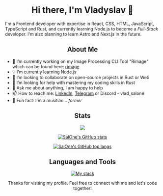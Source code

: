 <h1 align="center">Hi there, I'm Vladyslav 👋</h1>

<p>I'm a Frontend developer with expertise in React, CSS, HTML, JavaScript, TypeScript and Rust, and currently learning Node.js to become a <i>Full-Stack</i> developer. I'm also planning to learn Astro and Next.js in the future.</p>

<h2 align="center">About Me</h2>

<ul>
  <li>🔭 I’m currently working on my Image Processing CLI Tool "Rimage" which can be found here: <a href="https://github.com/SalOne22/rimage">rimage</a></li>
  <li>💡 I’m currently learning Node.js</li>
  <li>👯 I’m looking to collaborate on open-source projects in Rust or Web</li>
  <li>🤔 I’m looking for help with mastering my coding skills in Rust</li>
  <li>💬 Ask me about anything, I am happy to help</li>
  <li>📫 How to reach me: <a href="https://www.linkedin.com/in/vladyslav-vladinov/">LinkedIn</a>, <a href="https://t.me/Vlad_SalOne">Telegram</a> or Discord - vlad_salone</li>
  <li>🎸 Fun fact: I'm a musitian... <i>former</i></li>
</ul>

<h2 align="center">Stats</h2>

<p align="center">
  <a href="https://www.codewars.com/users/SalOne22">
    <img src="https://www.codewars.com/users/SalOne22/badges/large">
  </a>
</p>

<p align="center">
  <a href="https://github.com/SalOne22">
    <picture>
      <source media="(prefers-color-scheme: dark)" srcset="https://github-readme-stats.vercel.app/api?username=SalOne22&show_icons=true&bg_color=ffffff00&title_color=C3E88D&icon_color=89DDFF&text_color=EEFFFF">
      <source media="(prefers-color-scheme: light)" srcset="https://github-readme-stats.vercel.app/api?username=SalOne22&show_icons=true&bg_color=ffffff00&title_color=95D634&icon_color=82AAFF&text_color=545454">
      <img alt="SalOne's GitHub stats" src="https://github-readme-stats.vercel.app/api?username=SalOne22&show_icons=true&bg_color=ffffff00&title_color=C3E88D&icon_color=89DDFF&text_color=EEFFFF">
    </picture>
  </a>
</p>

<p align="center">
  <a href="https://github.com/SalOne22">
    <picture>
      <source media="(prefers-color-scheme: dark)" srcset="https://github-readme-stats.vercel.app/api/top-langs/?username=SalOne22&layout=compact&bg_color=ffffff00&title_color=C3E88D&icon_color=89DDFF&text_color=EEFFFF">
      <source media="(prefers-color-scheme: light)" srcset="https://github-readme-stats.vercel.app/api/top-langs/?username=SalOne22&layout=compact&bg_color=ffffff00&title_color=95D634&icon_color=82AAFF&text_color=545454">
      <img alt="SalOne's GitHub top langs" src="https://github-readme-stats.vercel.app/api/top-langs/?username=SalOne22&layout=compact&bg_color=ffffff00&title_color=C3E88D&icon_color=89DDFF&text_color=EEFFFF">
    </picture>
  </a>
</p>

<h2 align="center">Languages and Tools</h2>

<p align="center">
  <a href="https://skillicons.dev">
    <img alt="My stack" src="https://skillicons.dev/icons?perline=7&i=react,redux,js,ts,html,css,sass,tailwind,emotion,figma,firebase,vite,webpack,nodejs,express,docker,git,rust,actix,vscode,github" />
  </a>
</p>

<p align="center">Thanks for visiting my profile. Feel free to connect with me and let's code together!</p>
